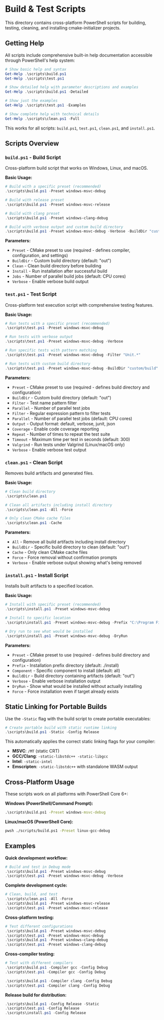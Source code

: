 # Build & Test Scripts

This directory contains cross-platform PowerShell scripts for building, testing, cleaning, and installing cmake-initializer projects.

## Getting Help

All scripts include comprehensive built-in help documentation accessible through PowerShell's help system:

```powershell
# Show basic help and syntax
Get-Help .\scripts\build.ps1
Get-Help .\scripts\test.ps1

# Show detailed help with parameter descriptions and examples
Get-Help .\scripts\build.ps1 -Detailed

# Show just the examples
Get-Help .\scripts\test.ps1 -Examples

# Show complete help with technical details
Get-Help .\scripts\clean.ps1 -Full
```

This works for all scripts: `build.ps1`, `test.ps1`, `clean.ps1`, and `install.ps1`.

## Scripts Overview

### `build.ps1` - Build Script
Cross-platform build script that works on Windows, Linux, and macOS.

**Basic Usage:**
```powershell
# Build with a specific preset (recommended)
.\scripts\build.ps1 -Preset windows-msvc-debug

# Build with release preset 
.\scripts\build.ps1 -Preset windows-msvc-release

# Build with clang preset
.\scripts\build.ps1 -Preset windows-clang-debug

# Build with verbose output and custom build directory
.\scripts\build.ps1 -Preset windows-msvc-debug -Verbose -BuildDir "custom/build"
```

**Parameters:**
- `Preset` - CMake preset to use (required - defines compiler, configuration, and settings)
- `BuildDir` - Custom build directory (default: "out")
- `Clean` - Clean build directory before building
- `Install` - Run installation after successful build
- `Jobs` - Number of parallel build jobs (default: CPU cores)
- `Verbose` - Enable verbose build output

### `test.ps1` - Test Script
Cross-platform test execution script with comprehensive testing features.

**Basic Usage:**
```powershell
# Run tests with a specific preset (recommended)
.\scripts\test.ps1 -Preset windows-msvc-debug

# Run tests with verbose output
.\scripts\test.ps1 -Preset windows-msvc-debug -Verbose

# Run specific tests with pattern matching
.\scripts\test.ps1 -Preset windows-msvc-debug -Filter "Unit.*"

# Run tests with custom build directory
.\scripts\test.ps1 -Preset windows-msvc-debug -BuildDir "custom/build"
```

**Parameters:**
- `Preset` - CMake preset to use (required - defines build directory and configuration)
- `BuildDir` - Custom build directory (default: "out")
- `Filter` - Test name pattern filter
- `Parallel` - Number of parallel test jobs
- `Filter` - Regular expression pattern to filter tests
- `Parallel` - Number of parallel test jobs (default: CPU cores)
- `Output` - Output format: default, verbose, junit, json
- `Coverage` - Enable code coverage reporting
- `Repeat` - Number of times to repeat the test suite
- `Timeout` - Maximum time per test in seconds (default: 300)
- `Valgrind` - Run tests under Valgrind (Linux/macOS only)
- `Verbose` - Enable verbose test output

### `clean.ps1` - Clean Script
Removes build artifacts and generated files.

**Basic Usage:**
```powershell
# Clean build directory
.\scripts\clean.ps1

# Clean all artifacts including install directory
.\scripts\clean.ps1 -All -Force

# Only clean CMake cache files
.\scripts\clean.ps1 -Cache
```

**Parameters:**
- `All` - Remove all build artifacts including install directory
- `BuildDir` - Specific build directory to clean (default: "out")
- `Cache` - Only clean CMake cache files
- `Force` - Force removal without confirmation prompts
- `Verbose` - Enable verbose output showing what's being removed

### `install.ps1` - Install Script
Installs built artifacts to a specified location.

**Basic Usage:**
```powershell
# Install with specific preset (recommended)
.\scripts\install.ps1 -Preset windows-msvc-debug

# Install to specific location
.\scripts\install.ps1 -Preset windows-msvc-debug -Prefix "C:\Program Files\MyProject"

# Dry run to see what would be installed
.\scripts\install.ps1 -Preset windows-msvc-debug -DryRun
```

**Parameters:**
- `Preset` - CMake preset to use (required - defines build directory and configuration)
- `Prefix` - Installation prefix directory (default: ./install)
- `Component` - Specific component to install (default: all)
- `BuildDir` - Build directory containing artifacts (default: "out")
- `Verbose` - Enable verbose installation output
- `DryRun` - Show what would be installed without actually installing
- `Force` - Force installation even if target already exists

## Static Linking for Portable Builds

Use the `-Static` flag with the build script to create portable executables:

```powershell
# Create portable build with static runtime linking
.\scripts\build.ps1 -Static -Config Release
```

This automatically applies the correct static linking flags for your compiler:
- **MSVC**: `/MT` (static CRT)
- **GCC/Clang**: `-static-libstdc++ -static-libgcc`
- **Intel**: `-static-intel`
- **Emscripten**: `-static-libstdc++` with standalone WASM output

## Cross-Platform Usage

These scripts work on all platforms with PowerShell Core 6+:

**Windows (PowerShell/Command Prompt):**
```cmd
.\scripts\build.ps1 -Preset windows-msvc-debug
```

**Linux/macOS (PowerShell Core):**
```bash
pwsh ./scripts/build.ps1 -Preset linux-gcc-debug
```

## Examples

**Quick development workflow:**
```powershell
# Build and test in Debug mode
.\scripts\build.ps1 -Preset windows-msvc-debug
.\scripts\test.ps1 -Preset windows-msvc-debug -Verbose
```

**Complete development cycle:**
```powershell
# Clean, build, and test
.\scripts\clean.ps1 -All -Force
.\scripts\build.ps1 -Preset windows-msvc-release
.\scripts\test.ps1 -Preset windows-msvc-release
```

**Cross-platform testing:**
```powershell
# Test different configurations
.\scripts\build.ps1 -Preset windows-msvc-debug
.\scripts\test.ps1 -Preset windows-msvc-debug
.\scripts\build.ps1 -Preset windows-clang-debug  
.\scripts\test.ps1 -Preset windows-clang-debug
```

**Cross-compiler testing:**
```powershell
# Test with different compilers
.\scripts\build.ps1 -Compiler gcc -Config Debug
.\scripts\test.ps1 -Compiler gcc -Config Debug

.\scripts\build.ps1 -Compiler clang -Config Debug  
.\scripts\test.ps1 -Compiler clang -Config Debug
```

**Release build for distribution:**
```powershell
.\scripts\build.ps1 -Config Release -Static
.\scripts\test.ps1 -Config Release
.\scripts\install.ps1 -Config Release
```
